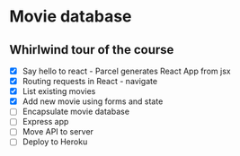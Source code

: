 # Movie database

## Whirlwind tour of the course

* [x] Say hello to react - Parcel generates React App from jsx
* [x] Routing requests in React - navigate
* [x] List existing movies
* [x] Add new movie using forms and state
* [ ] Encapsulate movie database
* [ ] Express app
* [ ] Move API to server
* [ ] Deploy to Heroku
